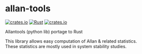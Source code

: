 # allan-tools

[![crates.io](https://img.shields.io/crates/v/allan-tools.svg)](https://crates.io/crates/allan-tools)
[![Rust](https://github.com/gwbres/allan-tools/actions/workflows/rust.yml/badge.svg)](https://github.com/gwbres/allan-tools/actions/workflows/rust.yml)
[![crates.io](https://img.shields.io/crates/d/allan-tools.svg)](https://crates.io/crates/allan-tools)

Allantools (python lib) portage to Rust

This library allows easy computation of 
Allan & related statistics.   
These statistics are mostly used in system stability
studies.

